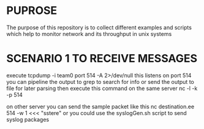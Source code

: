 # PUPROSE 

The purpose of this repository is to collect different examples and scripts which help to monitor network and its throughput in unix systems

# SCENARIO 1  TO RECEIVE MESSAGES

execute tcpdump  -i team0 port 514 -A  2>/dev/null this listens on port 514 
you can pipeline the output to grep to search for info or send the output to file for later parsing 
then execute this command on the same server
nc -l -k -p 514

on other server you can send the sample packet like this 
nc destination.ee 514 -w 1 <<< "sstere"
or you could use the syslogGen.sh script to send syslog packages
